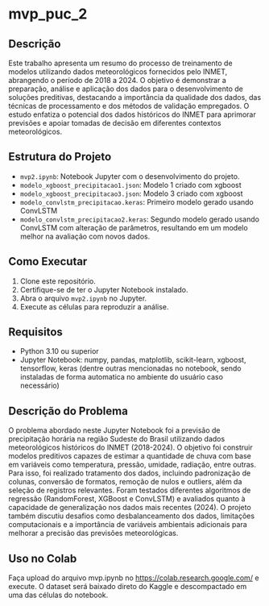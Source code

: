 # mvp_puc_2
## Descrição
Este trabalho apresenta um resumo do processo de treinamento de modelos utilizando dados meteorológicos fornecidos pelo INMET, abrangendo o período de 2018 a 2024. O objetivo é demonstrar a preparação, análise e aplicação dos dados para o desenvolvimento de soluções preditivas, destacando a importância da qualidade dos dados, das técnicas de processamento e dos métodos de validação empregados. O estudo enfatiza o potencial dos dados históricos do INMET para aprimorar previsões e apoiar tomadas de decisão em diferentes contextos meteorológicos.

## Estrutura do Projeto

- `mvp2.ipynb`: Notebook Jupyter com o desenvolvimento do projeto.
- `modelo_xgboost_precipitacao1.json`: Modelo 1 criado com xgboost
- `modelo_xgboost_precipitacao3.json`: Modelo 3 criado com xgboost
- `modelo_convlstm_precipitacao.keras`: Primeiro modelo gerado usando ConvLSTM
- `modelo_convlstm_precipitacao2.keras`: Segundo modelo gerado usando ConvLSTM com alteração de parâmetros, resultando em um modelo melhor na avaliação com novos dados.

## Como Executar

1. Clone este repositório.
2. Certifique-se de ter o Jupyter Notebook instalado.
3. Abra o arquivo `mvp2.ipynb` no Jupyter.
4. Execute as células para reproduzir a análise.

## Requisitos
- Python 3.10 ou superior
- Jupyter Notebook: numpy, pandas, matplotlib, scikit-learn, xgboost, tensorflow, keras (dentre outras mencionadas no notebook, sendo instaladas de forma automatica no ambiente do usuário caso necessário)

## Descrição do Problema
O problema abordado neste Jupyter Notebook foi a previsão de precipitação horária na região Sudeste do Brasil utilizando dados meteorológicos históricos do INMET (2018-2024). 
O objetivo foi construir modelos preditivos capazes de estimar a quantidade de chuva com base em variáveis como temperatura, pressão, umidade, radiação, entre outras.
Para isso, foi realizado tratamento dos dados, incluindo padronização de colunas, conversão de formatos, remoção de nulos e outliers, além da seleção de registros relevantes.
Foram testados diferentes algoritmos de regressão (RandomForest, XGBoost e ConvLSTM) e avaliados quanto à capacidade de generalização nos dados mais recentes (2024).
O projeto também discutiu desafios como desbalanceamento dos dados, limitações computacionais e a importância de variáveis ambientais adicionais para melhorar a precisão das previsões meteorológicas.

## Uso no Colab
Faça upload do arquivo mvp.ipynb no https://colab.research.google.com/ e execute.
O dataset será baixado direto do Kaggle e descompactado em uma das células do notebook.


